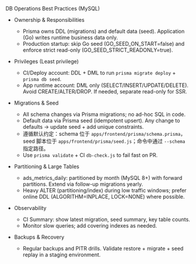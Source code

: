DB Operations Best Practices (MySQL)

- Ownership & Responsibilities
  - Prisma owns DDL (migrations) and default data (seed). Application (Go) writes runtime business data only.
  - Production startup: skip Go seed (GO_SEED_ON_START=false) and enforce strict read-only (GO_SEED_STRICT_READONLY=true).

- Privileges (Least privilege)
  - CI/Deploy account: DDL + DML to run `prisma migrate deploy` + `prisma db seed`.
  - App runtime account: DML only (SELECT/INSERT/UPDATE/DELETE). Avoid CREATE/ALTER/DROP. If needed, separate read-only for SSR.

- Migrations & Seed
  - All schema changes via Prisma migrations; no ad-hoc SQL in code.
  - Default data via Prisma seed (idempotent upsert). Any change to defaults → update seed + add unique constraints.
  - 遵循默认约定：schema 位于 `apps/frontend/prisma/schema.prisma`，seed 脚本位于 `apps/frontend/prisma/seed.js`；命令中通过 `--schema` 指定路径。
  - Use `prisma validate` + CI `db-check.js` to fail fast on PR.

- Partitioning & Large Tables
  - ads_metrics_daily: partitioned by month (MySQL 8+) with forward partitions. Extend via follow-up migrations yearly.
  - Heavy ALTER (partitioning/index) during low traffic windows; prefer online DDL (ALGORITHM=INPLACE, LOCK=NONE) where possible.

- Observability
  - CI Summary: show latest migration, seed summary, key table counts.
  - Monitor slow queries; add covering indexes as needed.

- Backups & Recovery
  - Regular backups and PITR drills. Validate restore + migrate + seed replay in a staging environment.
